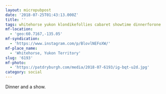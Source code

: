 ```yaml
---
layout: micropubpost
date: '2018-07-25T01:43:13.000Z'
title: ''
tags: whitehorse yukon klondikefollies cabaret showtime dinnerforone
mf-location:
  - 'geo:60.7167,-135.05'
mf-syndication:
  - 'https://www.instagram.com/p/BlovlNEFoXW/'
mf-place_name:
  - 'Whitehorse, Yukon Territory'
slug: '6193'
mf-photo:
  - 'https://patdryburgh.com/media/2018-07-6193/ig-bqt-u2d.jpg'
category: social
---
```


Dinner and a show.